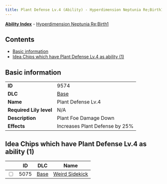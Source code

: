 ```yaml
---
title: Plant Defense Lv.4 (Ability) - Hyperdimension Neptunia Re;Birth1
---
```


[**Ability Index**](/neptunia/rb1/ability/index.html) - [Hyperdimension Neptunia Re;Birth1](/neptunia/rb1)

## Contents

- [Basic information](#basic-information)
- [Idea Chips which have Plant Defense Lv.4 as ability (1)](#idea-chips-which-have-plant-defense-lv4-as-ability-1)

## Basic information

|   |   |
| -- | -- |
| **ID** | 9574
**DLC** | [Base](/neptunia/rb1/dlc/1-base.html)
**Name** | Plant Defense Lv.4
**Required Lily level** | N/A
**Description** | Plant Foe Damage Down
**Effects** | Increases Plant Defense by 25% |


## Idea Chips which have Plant Defense Lv.4 as ability (1)

|    | ID | DLC | Name |
| -- | -- | --- | ---- |
| <input type="checkbox" id="rb1-item-1-5075" class="trackbox" /> | 5075 | [Base](/neptunia/rb1/dlc/1-base.html) | [Weird Sidekick](/neptunia/rb1/item/1-5075-weird-sidekick.html) |
